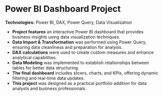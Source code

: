 # Power BI Dashboard Project  

**Technologies:** Power BI, DAX, Power Query, Data Visualization  

- **Project features** an interactive Power BI dashboard that provides business insights using data visualization techniques.  
- **Data Import & Transformation** was performed using Power Query, ensuring data cleanliness and preparation for analysis.  
- **DAX calculations** were used to create custom measures and enhance analytical capabilities.  
- **Data Modeling** was implemented to establish relationships between tables for better data structuring.  
- **The final dashboard** includes slicers, charts, and KPIs, offering dynamic filtering and real-time data updates.  
- **This project** was designed as a practical portfolio addition for data analysts and business professionals.  
